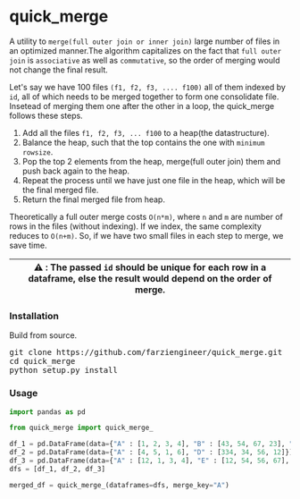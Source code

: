 # quick_merge
A utility to `merge(full outer join or inner join)` large number of files in an optimized manner.The algorithm capitalizes on the fact that `full outer join` is `associative` as well as `commutative`, so the order of merging would not change the final result.

Let's say we have 100 files `(f1, f2, f3, .... f100)` all of them indexed by `id`, all of which needs to be merged together to form one consolidate file. Insetead of merging them one after the other in a loop, the quick_merge follows these steps.


1. Add all the files `f1, f2, f3, ... f100` to a heap(the datastructure).
2. Balance the heap, such that the top contains the one with `minimum rowsize`. 
3. Pop the top 2 elements from the heap, merge(full outer join) them and push back again to the heap.
4. Repeat the process until we have just one file in the heap, which will be the final merged file.
5. Return the final merged file from heap.

Theoretically a full outer merge costs `O(n*m)`, where `n` and `m` are number of rows in the files (without indexing).
If we index, the same complexity reduces to `O(n+m)`. So, if we have two small files in each step to merge, we save time.

| ⚠️ : The passed `id` should be unique for each row in a dataframe, else the result would depend on the order of merge. |
| --- |


### Installation
Build from source.
<pre>
git clone https://github.com/farziengineer/quick_merge.git
cd quick_merge
python setup.py install
</pre>
### Usage
```python
import pandas as pd

from quick_merge import quick_merge_

df_1 = pd.DataFrame(data={"A" : [1, 2, 3, 4], "B" : [43, 54, 67, 23], "C" : [43, 56, 89, 12]})
df_2 = pd.DataFrame(data={"A" : [4, 5, 1, 6], "D" : [334, 34, 56, 12]})
df_3 = pd.DataFrame(data={"A" : [12, 1, 3, 4], "E" : [12, 54, 56, 67], "F" : [34, 56, 34, 12]})
dfs = [df_1, df_2, df_3]

merged_df = quick_merge_(dataframes=dfs, merge_key="A")
  ```
